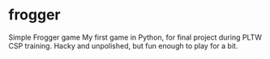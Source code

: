 # frogger
Simple Frogger game
My first game in Python, for final project during PLTW  CSP training.   Hacky and unpolished, but fun enough to play for a bit.

